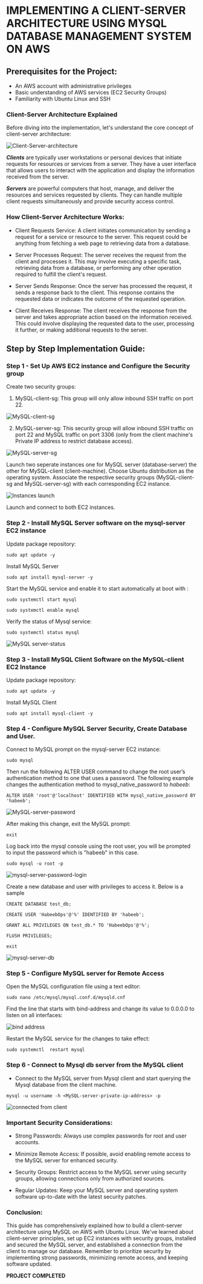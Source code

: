 # IMPLEMENTING A CLIENT-SERVER ARCHITECTURE USING MYSQL DATABASE MANAGEMENT SYSTEM ON AWS



## Prerequisites for the Project:

- An AWS account with administrative privileges
- Basic understanding of AWS services (EC2 Security Groups)
- Familiarity with Ubuntu Linux and SSH


### Client-Server Architecture Explained

Before diving into the implementation, let's understand the core concept of client-server architecture:

![Client-Server-architecture](Images/client%20server%20achitecture.png)


_**Clients**_ are typically user workstations or personal devices that initiate requests for resources or services from a server. They have a user interface that allows users to interact with the application and display the information received from the server.

_**Servers**_ are powerful computers that  host, manage, and deliver the resources and services requested by clients.  They can handle multiple client requests simultaneously and  provide security access control.

### How Client-Server Architecture Works:

- Client Requests Service: A client initiates communication by sending a request for a service or resource to the server. This request could be anything from fetching a web page to retrieving data from a database.

- Server Processes Request: The server receives the request from the client and processes it. This may involve executing a specific task, retrieving data from a database, or performing any other operation required to fulfill the client's request.

- Server Sends Response: Once the server has processed the request, it sends a response back to the client. This response contains the requested data or indicates the outcome of the requested operation.

- Client Receives Response: The client receives the response from the server and takes appropriate action based on the information received. This could involve displaying the requested data to the user, processing it further, or making additional requests to the server.


## Step by Step Implementation Guide:

### Step 1 - Set Up AWS EC2 instance and Configure the Security group

Create two security groups:
1. MySQL-client-sg: This group will only allow inbound SSH traffic on port 22. 

![MySQL-client-sg](Images/MySQL-client-sg.png)

2. MySQL-server-sg: This security group will allow inbound SSH traffic on port 22 and MySQL traffic on port 3306 (only from the client machine's Private IP address to restrict database access). 

![MySQL-server-sg](Images/MySQL-server-sg.png)

Launch two seperate instances one for MySQL server (database-server) the other for MySQL-client (client-machine). Choose Ubuntu distribution as the operating system. Associate the respective security groups (MySQL-client-sg and MySQL-server-sg) with each corresponding EC2 instance.

![Instances launch](Images/Instances%20launch.png)

Launch and connect to both EC2 instances.  

### Step 2 - Install MySQL Server software on the mysql-server EC2 instance

Update package repository:

```
sudo apt update -y
```

Install MySQL Server

```
sudo apt install mysql-server -y
```

Start the MySQL service and enable it to start automatically at boot with : 

```
sudo systemctl start mysql

sudo systemctl enable mysql
```

Verify the status of Mysql service:

```
sudo systemctl status mysql
```

![MySQL server-status](Images/MySQL-server-status.png)

### Step 3 - Install MySQL Client Software on the MySQL-client EC2 Instance

Update package repository:

```
sudo apt update -y
```

Install MySQL Client 

```
sudo apt install mysql-client -y
```

### Step 4 - Configure MySQL Server Security, Create Database and User.

Connect to MySQL prompt on the mysql-server EC2 instance:

```
sudo mysql
```

Then run the following ALTER USER command to change the root user’s authentication method to one that uses a password. The following example changes the authentication method to mysql_native_password to _habeeb_:

```
ALTER USER 'root'@'localhost' IDENTIFIED WITH mysql_native_password BY 'habeeb';
```

![MySQL-server-password](Images/Mysql-server-password.png)

After making this change, exit the MySQL prompt:

```
exit
```

Log back into the mysql console using the root user, you will be prompted to input the password which is "habeeb" in this case.

```
sudo mysql -u root -p
```

![mysql-server-password-login](Images/mysql-server-password-login.png)


Create a new database and user with privileges to access it. Below is a sample

```
CREATE DATABASE test_db;
```
```
CREATE USER 'HabeebOps'@'%' IDENTIFIED BY 'habeeb';
```
```
GRANT ALL PRIVILEGES ON test_db.* TO 'HabeebOps'@'%';
```
```
FLUSH PRIVILEGES;
```
```
exit
```

![mysql-server-db](Images/mysql-server-db.png)

### Step 5 - Configure MySQL server for Remote Access

Open the MySQL configuration file using a text editor:

```
sudo nano /etc/mysql/mysql.conf.d/mysqld.cnf
```

Find the line that starts with bind-address and change its value to 0.0.0.0 to listen on all interfaces:

![bind address](Images/Bind%20address.png)

Restart the MySQL service for the changes to take effect:

```
sudo systemctl  restart mysql
```

### Step 6 - Connect to Mysql db server from the MySQL client

- Connect to the MySQL server from Mysql client and start querying the Mysql database from the client machine.

```
mysql -u username -h <MySQL-server-private-ip-address> -p
```

![connected from client](Images/successful-connection-from-client-to-server%20db.png)

### Important Security Considerations:

- Strong Passwords: Always use complex passwords for root and user accounts.

- Minimize Remote Access: If possible, avoid enabling remote access to the MySQL server for enhanced security.

- Security Groups: Restrict access to the MySQL server using security groups, allowing connections only from authorized sources.

- Regular Updates: Keep your MySQL server and operating system software up-to-date with the latest security patches.

### Conclusion:

This guide has comprehensively explained how to build a client-server architecture using MySQL on AWS with Ubuntu Linux. We've learned about client-server principles, set up EC2 instances with security groups, installed and secured the MySQL server, and established a connection from the client to manage our database. Remember to prioritize security by implementing strong passwords, minimizing remote access, and keeping software updated.

**PROJECT COMPLETED**